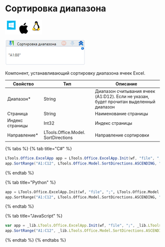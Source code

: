 # Сортировка диапазона

![](<../../../.gitbook/assets/image (100) (1) (1) (1) (1) (1) (1) (1) (2) (189).png>)

![](<../../../.gitbook/assets/image (336).png>)

Компонент, устанавливающий сортировку диапазона ячеек Excel.

| Свойство        | Тип                                 | Описание                                                                               |
| --------------- | ----------------------------------- | -------------------------------------------------------------------------------------- |
| Диапазон\*      | String                              | Диапазон считывания ячеек (A1:D12). Если не указан, будет прочитан выделенный диапазон |
| Страница        | String                              | Наименование страницы                                                                  |
| Индекс страницы | Int32                               | Индекс страницы                                                                        |
| Направление\*   | LTools.Office.Model. SortDirections | Направление сортировки                                                                 |

{% tabs %}
{% tab title="C#" %}
```csharp
LTools.Office.ExcelApp app = LTools.Office.ExcelApp.Init(wf, "file", ";", LTools.Office.Model.InteropTypes.DX);
app.SortRange("A1:C12", LTools.Office.Model.SortDirections.ASCENDING, "Лист1");
```
{% endtab %}

{% tab title="Python" %}
```python
app = LTools.Office.ExcelApp.Init(wf, "file", ";", LTools.Office.Model.InteropTypes.DX)
app.SortRange("A1:C12", LTools.Office.Model.SortDirections.ASCENDING, "Лист1")
```
{% endtab %}

{% tab title="JavaScript" %}
```javascript
var app = _lib.LTools.Office.ExcelApp.Init(wf, "file", ";", _lib.LTools.Office.Model.InteropTypes.DX);
app.SortRange("A1:C12", _lib.LTools.Office.Model.SortDirections.ASCENDING, "Лист1");
```
{% endtab %}
{% endtabs %}
